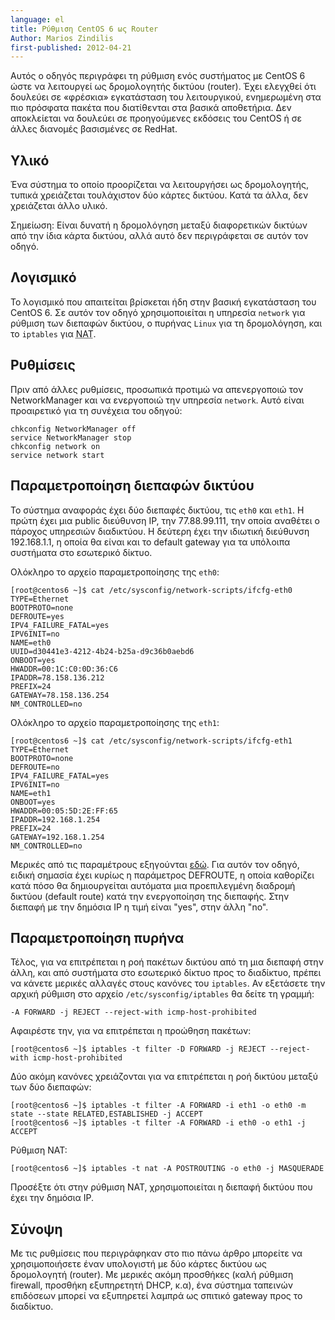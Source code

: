 ```yaml
---
language: el
title: Ρύθμιση CentOS 6 ως Router
Author: Marios Zindilis
first-published: 2012-04-21
---
```


Αυτός ο οδηγός περιγράφει τη ρύθμιση ενός συστήματος με CentOS 6 ώστε να 
λειτουργεί ως δρομολογητής δικτύου (router). Έχει ελεγχθεί ότι δουλεύει 
σε «φρέσκια» εγκατάσταση του λειτουργικού, ενημερωμένη στα πιο πρόσφατα 
πακέτα που διατίθενται στα βασικά αποθετήρια. Δεν αποκλείεται να δουλεύει 
σε προηγούμενες εκδόσεις του CentOS ή σε άλλες διανομές βασισμένες σε 
RedHat. 

Υλικό
-----

Ένα σύστημα το οποίο προορίζεται να λειτουργήσει ως δρομολογητής, τυπικά 
χρειάζεται τουλάχιστον δύο κάρτες δικτύου. Κατά τα άλλα, δεν χρειάζεται άλλο 
υλικό.

Σημείωση: Είναι δυνατή η δρομολόγηση μεταξύ διαφορετικών δικτύων από την ίδια 
κάρτα δικτύου, αλλά αυτό δεν περιγράφεται σε αυτόν τον οδηγό. 

Λογισμικό
---------

Το λογισμικό που απαιτείται βρίσκεται ήδη στην βασική εγκατάσταση του 
CentOS 6. Σε αυτόν τον οδηγό χρησιμοποιείται η υπηρεσία `network` για 
ρύθμιση των διεπαφών δικτύου, ο πυρήνας `Linux` για τη δρομολόγηση, 
και το `iptables` για <abbr title="Network Address Translation">NAT</abbr>. 

Ρυθμίσεις
---------

Πριν από άλλες ρυθμίσεις, προσωπικά προτιμώ να απενεργοποιώ τον 
NetworkManager και να ενεργοποιώ την υπηρεσία `network`. Αυτό είναι 
προαιρετικό για τη συνέχεια του οδηγού:

    chkconfig NetworkManager off
    service NetworkManager stop
    chkconfig network on
    service network start

Παραμετροποίηση διεπαφών δικτύου 
--------------------------------

Το σύστημα αναφοράς έχει δύο διεπαφές δικτύου, τις `eth0` και `eth1`. Η 
πρώτη έχει μια public διεύθυνση IP, την 77.88.99.111, την οποία αναθέτει 
ο πάροχος υπηρεσιών διαδικτύου. Η δεύτερη έχει την ιδιωτική διεύθυνση 
192.168.1.1, η οποία θα είναι και το default gateway για τα υπόλοιπα 
συστήματα στο εσωτερικό δίκτυο.

Ολόκληρο το αρχείο παραμετροποίησης της `eth0`:

    [root@centos6 ~]$ cat /etc/sysconfig/network-scripts/ifcfg-eth0
    TYPE=Ethernet
    BOOTPROTO=none
    DEFROUTE=yes
    IPV4_FAILURE_FATAL=yes
    IPV6INIT=no
    NAME=eth0
    UUID=d30441e3-4212-4b24-b25a-d9c36b0aebd6
    ONBOOT=yes
    HWADDR=00:1C:C0:0D:36:C6
    IPADDR=78.158.136.212
    PREFIX=24
    GATEWAY=78.158.136.254
    NM_CONTROLLED=no

Ολόκληρο το αρχείο παραμετροποίησης της `eth1`:

    [root@centos6 ~]$ cat /etc/sysconfig/network-scripts/ifcfg-eth1
    TYPE=Ethernet
    BOOTPROTO=none
    DEFROUTE=no
    IPV4_FAILURE_FATAL=yes
    IPV6INIT=no
    NAME=eth1
    ONBOOT=yes
    HWADDR=00:05:5D:2E:FF:65
    IPADDR=192.168.1.254
    PREFIX=24
    GATEWAY=192.168.1.254
    NM_CONTROLLED=no

Μερικές από τις παραμέτρους εξηγούνται [εδώ](/docs/etc-sysconfig-network-scripts-ifcfg-eth0.el.html). 
Για αυτόν τον οδηγό, ειδική σημασία έχει κυρίως η παράμετρος DEFROUTE, η 
οποία καθορίζει κατά πόσο θα δημιουργείται αυτόματα μια προεπιλεγμένη 
διαδρομή δικτύου (default route) κατά την ενεργοποίηση της διεπαφής. 
Στην διεπαφή με την δημόσια IP η τιμή είναι "yes", στην άλλη "no". 

Παραμετροποίηση πυρήνα
----------------------

Τέλος, για να επιτρέπεται η ροή πακέτων δικτύου από τη μια διεπαφή στην 
άλλη, και από συστήματα στο εσωτερικό δίκτυο προς το διαδίκτυο, πρέπει 
να κάνετε μερικές αλλαγές στους κανόνες του `iptables`. Αν εξετάσετε 
την αρχική ρύθμιση στο αρχείο `/etc/sysconfig/iptables` θα δείτε τη 
γραμμή:

    -A FORWARD -j REJECT --reject-with icmp-host-prohibited

Αφαιρέστε την, για να επιτρέπεται η προώθηση πακέτων:

    [root@centos6 ~]$ iptables -t filter -D FORWARD -j REJECT --reject-with icmp-host-prohibited

Δύο ακόμη κανόνες χρειάζονται για να επιτρέπεται η ροή δικτύου μεταξύ των δύο διεπαφών:

    [root@centos6 ~]$ iptables -t filter -A FORWARD -i eth1 -o eth0 -m state --state RELATED,ESTABLISHED -j ACCEPT
    [root@centos6 ~]$ iptables -t filter -A FORWARD -i eth0 -o eth1 -j ACCEPT

Ρύθμιση NAT:

    [root@centos6 ~]$ iptables -t nat -A POSTROUTING -o eth0 -j MASQUERADE

Προσέξτε ότι στην ρύθμιση NAT, χρησιμοποιείται η διεπαφή δικτύου που έχει την δημόσια IP.

Σύνοψη
------

Με τις ρυθμίσεις που περιγράφηκαν στο πιο πάνω άρθρο μπορείτε να χρησιμοποιήσετε έναν υπολογιστή με δύο κάρτες δικτύου ως δρομολογητή (router). Με μερικές ακόμη προσθήκες (καλή ρύθμιση firewall, προσθήκη εξυπηρετητή DHCP, κ.α), ένα σύστημα ταπεινών επιδόσεων μπορεί να εξυπηρετεί λαμπρά ως σπιτικό gateway προς το διαδίκτυο. 
